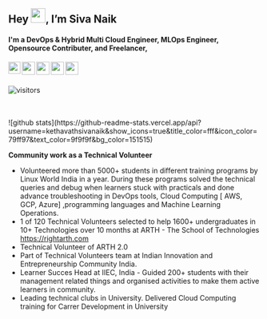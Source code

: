 <!--
### Hi there 👋
**kethavathsivanaik/kethavathsivanaik** is a ✨ _special_ ✨ repository because its `README.md` (this file) appears on your GitHub profile.

Here are some ideas to get you started:

- 🔭 I’m currently working on ...
- 🌱 I’m currently learning ...
- 👯 I’m looking to collaborate on ...
- 🤔 I’m looking for help with ...
- 💬 Ask me about ...
- 📫 How to reach me: ...
- 😄 Pronouns: ...
- ⚡ Fun fact: ...
-->

## Hey <img src="https://github.com/TheDudeThatCode/TheDudeThatCode/blob/master/Assets/Hi.gif" width="29px">,  I’m Siva Naik
#### I'm a DevOps & Hybrid Multi Cloud Engineer, MLOps Engineer, Opensource Contributer, and Freelancer,

<a href="https://www.linkedin.com/in/sivanaik/">
  <img align="left" width="24px" src="https://cdn-icons-png.flaticon.com/512/174/174857.png"  />
</a>
<a href="https://twitter.com/KethavathSiva">
  <img align="left" width="26px" src="https://logodownload.org/wp-content/uploads/2014/09/twitter-logo-6.png" />
</a>
<a href="mailto:sivanaikk0903@gmail.com">
  <img align="left" width="26px" src="https://cdn-icons-png.flaticon.com/512/281/281769.png" />
</a>
<a href="https://www.youtube.com/channel/UCUY7ZkW-q0hkhuJotH7wqyw">
  <img align="left" width="26px" src="https://i.pinimg.com/originals/46/02/cb/4602cbc18967da9c1eba7452905cd99b.png" />
</a>
<a href="https://www.instagram.com/techie_siva_naik/">
  <img align="left" width="26px" src="https://upload.wikimedia.org/wikipedia/commons/thumb/a/a5/Instagram_icon.png/1024px-Instagram_icon.png" />
</a>

<br/>
<br/>

![visitors](https://visitor-badge.laobi.icu/badge?page_id=kethavathsivanaik.kethavathsivanaik)

<br />
<br />
![github stats](https://github-readme-stats.vercel.app/api?username=kethavathsivanaik&show_icons=true&title_color=fff&icon_color=79ff97&text_color=9f9f9f&bg_color=151515)
<br />

<b> Community work as a Technical Volunteer </b>
- Volunteered more than 5000+ students in different training programs by Linux World India in a year. During these programs solved the technical queries and debug when learners stuck with practicals and done advance troubleshooting in DevOps tools, Cloud Computing [ AWS, GCP, Azure] ,programming languages and Machine Learning Operations. 
- 1 of 120 Technical Volunteers selected to help 1600+ undergraduates in 10+ Technologies over 10 months at ARTH - The School of Technologies 
https://rightarth.com
- Technical Volunteer of ARTH 2.0 
-  Part of Technical Volunteers team at Indian Innovation and Entrepreneurship Community India.
- Learner Succes Head at IIEC, India - Guided 200+ students with their management related things and organised activities to make them active learners in community. 
- Leading technical clubs in University. Delivered Cloud Computing training for Carrer Development in University



